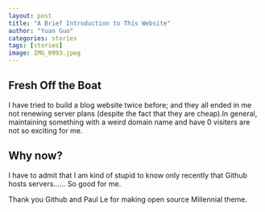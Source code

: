 ```yaml
---
layout: post
title: "A Brief Introduction to This Website"
author: "Yuan Guo"
categories: stories
tags: [stories]
image: IMG_0993.jpeg
---
```


## Fresh Off the Boat

I have tried to build a blog website twice before; and they all ended in me not renewing server plans (despite the fact that they are cheap).In general, maintaining something with a weird domain name and have 0 visiters are not so exciting for me.

## Why now?

I have to admit that I am kind of stupid to know only recently that Github hosts servers...... So good for me. 

Thank you Github and Paul Le for making open source Millennial theme.